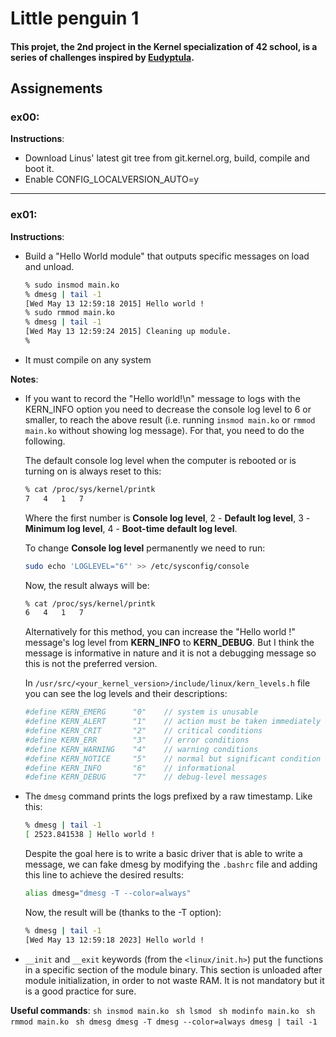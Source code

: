 # Little penguin 1
#### This projet, the 2nd project in the Kernel specialization of 42 school, is a series of challenges inspired by [Eudyptula](http://eudyptula-challenge.org/).

## Assignements
### ex00:
**Instructions**:
  - Download Linus' latest git tree from git.kernel.org, build, compile and boot it.
  - Enable CONFIG_LOCALVERSION_AUTO=y

----------

### ex01:
**Instructions**:
  - Build a "Hello World module" that outputs specific messages on load and unload.
    ```sh
    % sudo insmod main.ko
    % dmesg | tail -1
    [Wed May 13 12:59:18 2015] Hello world !
    % sudo rmmod main.ko
    % dmesg | tail -1
    [Wed May 13 12:59:24 2015] Cleaning up module.
    %
    ```
  - It must compile on any system

**Notes**:
  - If you want to record the "Hello world!\n" message to logs with the KERN_INFO option you need to decrease the console log level to 6 or smaller, to reach the above result (i.e. running ```insmod main.ko``` or ```rmmod main.ko``` without showing log message). For that, you need to do the following.

    The default console log level when the computer is rebooted or is turning on is always reset to this:
    ```sh
    % cat /proc/sys/kernel/printk
    7	4	1	7
    ```
    Where the first number is **Console log level**, 2 - **Default log level**, 3 - **Minimum log level**, 4 - **Boot-time default log level**.

    To change **Console log level** permanently we need to run:
    ```sh
    sudo echo 'LOGLEVEL="6"' >> /etc/sysconfig/console
    ```
    Now, the result always will be:
    ```sh
    % cat /proc/sys/kernel/printk
    6	4	1	7
    ```
    Alternatively for this method, you can increase the "Hello world !" message's log level from **KERN_INFO** to **KERN_DEBUG**. But I think the message is informative in nature and it is not a debugging message so this is not the preferred version.

    In ```/usr/src/<your_kernel_version>/include/linux/kern_levels.h``` file you can see the log levels and their descriptions:
    ```sh
    #define KERN_EMERG      "0"    // system is unusable
    #define KERN_ALERT      "1"    // action must be taken immediately
    #define KERN_CRIT       "2"    // critical conditions
    #define KERN_ERR        "3"    // error conditions
    #define KERN_WARNING    "4"    // warning conditions
    #define KERN_NOTICE     "5"    // normal but significant condition
    #define KERN_INFO       "6"    // informational
    #define KERN_DEBUG      "7"    // debug-level messages
    ```
  - The ```dmesg``` command prints the logs prefixed by a raw timestamp. Like this:
    ```sh
    % dmesg | tail -1
    [ 2523.841538 ] Hello world !
    ```
    Despite the goal here is to write a basic driver that is able to write a message, we can fake dmesg by modifying the ```.bashrc``` file and adding this line to achieve the desired results:
    ```sh
    alias dmesg="dmesg -T --color=always"
    ```
    Now, the result will be (thanks to the -T option):
    ```sh
    % dmesg | tail -1
    [Wed May 13 12:59:18 2023] Hello world !
    ```
  - ```__init``` and ```__exit``` keywords (from the ```<linux/init.h>```) put the functions in a specific section of the module binary. This section is unloaded after module initialization, in order to not waste RAM. It is not mandatory but it is a good practice for sure.

**Useful commands**:
    ```sh
    insmod main.ko
    ```
    ```sh
    lsmod
    ```
    ```sh
    modinfo main.ko
    ```
    ```sh
    rmmod main.ko
    ```
    ```sh
    dmesg
    dmesg -T
    dmesg --color=always
    dmesg | tail -1
    ```
